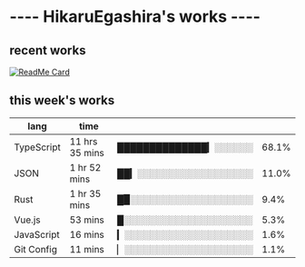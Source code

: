 # ---- HikaruEgashira's works ----

## recent works

[![ReadMe Card](https://github-readme-stats.vercel.app/api/pin/?username=twin-te&repo=twinte-front)](https://github.com/twin-te/twinte-front)

## this week's works

| lang        | time           |                       |        |
| ----------- | -------------- | --------------------- | ------ |
| TypeScript  | 11 hrs 35 mins | ██████████████▎░░░░░░ |  68.1% |
| JSON        | 1 hr 52 mins   | ██▎░░░░░░░░░░░░░░░░░░ |  11.0% |
| Rust        | 1 hr 35 mins   | █▉░░░░░░░░░░░░░░░░░░░ |   9.4% |
| Vue.js      | 53 mins        | █░░░░░░░░░░░░░░░░░░░░ |   5.3% |
| JavaScript  | 16 mins        | ▎░░░░░░░░░░░░░░░░░░░░ |   1.6% |
| Git Config  | 11 mins        | ▏░░░░░░░░░░░░░░░░░░░░ |   1.1% |
